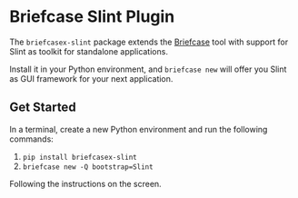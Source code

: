 <!-- Copyright © SixtyFPS GmbH <info@slint.dev> ; SPDX-License-Identifier: GPL-3.0-only OR LicenseRef-Slint-Royalty-free-2.0 OR LicenseRef-Slint-Software-3.0 -->

# Briefcase Slint Plugin

The `briefcasex-slint` package extends the [Briefcase](https://briefcase.readthedocs.io/en/stable/) tool
with support for Slint as toolkit for standalone applications.

Install it in your Python environment, and `briefcase new` will offer you Slint as GUI framework for your next application.

## Get Started

In a terminal, create a new Python environment and run the following commands:

1. `pip install briefcasex-slint`
2. `briefcase new -Q bootstrap=Slint`

Following the instructions on the screen.
